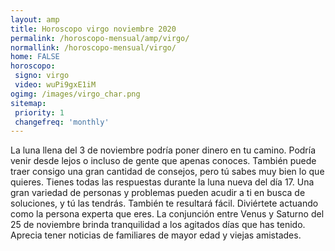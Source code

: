 ```yaml
---
layout: amp
title: Horoscopo virgo noviembre 2020 
permalink: /horoscopo-mensual/amp/virgo/
normallink: /horoscopo-mensual/virgo/
home: FALSE
horoscopo:
 signo: virgo
 video: wuPi9gxE1iM
ogimg: /images/virgo_char.png
sitemap:
 priority: 1
 changefreq: 'monthly'
---
```



La luna llena del 3 de noviembre podría poner dinero en tu camino. Podría venir desde lejos o incluso de gente que apenas conoces. También puede traer consigo una gran cantidad de consejos, pero tú sabes muy bien lo que quieres. Tienes todas las respuestas durante la luna nueva del día 17. Una gran variedad de personas y problemas pueden acudir a ti en busca de soluciones, y tú las tendrás. También te resultará fácil. Diviértete actuando como la persona experta que eres. La conjunción entre Venus y Saturno del 25 de noviembre brinda tranquilidad a los agitados días que has tenido. Aprecia tener noticias de familiares de mayor edad y viejas amistades. 